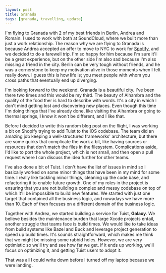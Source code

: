 ```yaml
---
layout: post
title: Granada
tags: [granada, travelling, update]
---
```


I'm flying to Granada with 2 of my best friends in Berlin, Andrea and Romain.
I used to work with both at SoundCloud,
where we built more than just a work relationship.
The reason why we are flying to Granada is because Andrea accepted an offer to move to NYC to work for [Spotify](https://spotify.com),
and we decided to do a farewell trip.
I'm so happy for him because I'm sure it'll be a great experience,
but on the other side I'm also sad because I'm also missing a friend in the city.
Berlin can be very tough without friends,
and he was a cornerstone to keep my motivation alive in those moments when I felt really down.
I guess this is how life is;
you meet people with whom you cross paths that eventually end up diverging.

I'm looking forward to the weekend.
Granada is a beautiful city.
I've been there two times and this would be my third.
The beauty of Alhambra and the quality of the food ther is hard to describe with words.
It's a city in which I don't mind getting lost and discovering new places.
Even though this time I'm doing things that I've already done,
like visiting the Alhambra or going to thermal springs,
I know it won't be different,
and I like that.

Before I decided to write this random blog post on the flight,
I was working a bit on Shopify trying to add Tuist to the iOS codebase.
The team did an amazing job keeping a well-structured frameworks' architecture,
but there are some quirks that complicate the work a bit,
like having sources or resources that don't match the files in the filesystem.
Complications aside,
I'd like to port the whole project,
which is not small,
and then open a pull request where I can discuss the idea further for other teams.

I've also done a bit of Tuist.
I don't have the list of issues in mind so I basically worked on some minor things that have been in my mind for some time.
I really like tackling minor things,
cleaning up the code base,
and refactoring it to enable future growth.
One of my roles in the project is ensuring that you are not building a complex and messy codebase on top of which it'll be impossible to build new features.
We started with just one target that contained all the business logic,
and nowadays we have more than 10.
Each of then focuses on a different domain of the business logic.

Together with Andrea,
we started building a service for Tuist, **Galaxy**.
We believe besides the maintenance burden that large Xcode projects entail,
another struggle that teams face is build times.
We would like to take ideas from build systems like Bazel and Buck and leverage project generation to speed up build times.
It's sounds straightforward, which makes me think that we might be missing some rabbid holes.
However,
we are very optimistic so we'll try and see how far we get.
If it ends up working, we'll focus on optimizing it, and getting Tuist users to adopt it.

That was all I could write down before I turned off my laptop because we were landing.
